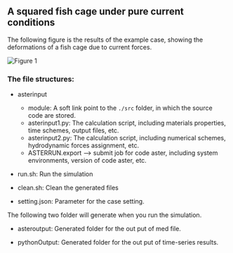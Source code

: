## A squared fish cage under pure current conditions

The following figure is the results of the example case, showing the deformations of a fish cage due to current forces. 

![Figure 1](./../doc/figures/defromation.gif)

### The file structures:

* asterinput
  * module:  A soft link point to the ```./src``` folder, in which the source code are stored. 
  * asterinput1.py: The calculation script, including materials properties, time schemes, output files, etc.
  * asterinput2.py: The calculation script, including numerical schemes, hydrodynamic forces assignment, etc.  
  * ASTERRUN.export --> submit job for code aster, including system environments, version of code aster, etc. 
  
* run.sh: Run the simulation

* clean.sh: Clean the generated files

* setting.json: Parameter for the case setting. 



The following two folder will generate when you run the simulation.

* asteroutput:  Generated folder for the out put of med file. 

* pythonOutput: Generated folder for the out put of time-series results.

